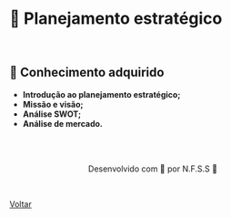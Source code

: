 <h1>💱 Planejamento estratégico 
</h1>


<br>

<h2> 🧠 Conhecimento adquirido </h2>

- **Introdução ao planejamento estratégico;**
- **Missão e visão;**
- **Análise SWOT;**
- **Análise de mercado.**

<br><br>

<p align="center"> Desenvolvido com 💜 por N.F.S.S 👋 <p>


<br>

<a href="./README.md">Voltar</a>